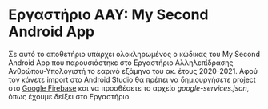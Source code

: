 # Εργαστήριο ΑΑΥ: My Second Android App

Σε αυτό το αποθετήριο υπάρχει ολοκληρωμένος ο κώδικας του My Second Android App που παρουσιάστηκε στο Εργαστήριο Αλληλεπίδρασης Ανθρώπου-Υπολογιστή το εαρινό εξάμηνο του ακ. έτους 2020-2021. Αφού τον κάνετε import στο Android Studio θα πρέπει να δημιουργήσετε project στο [Google Firebase](https://console.firebase.google.com/) και να  προσθέσετε το αρχείο *google-services.json*, όπως έχουμε δείξει στο Εργαστήριο.